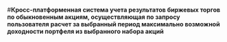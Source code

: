 #**Кросс-платформенная система учета результатов биржевых торгов по обыкновенным акциям, осуществляющая по запросу пользователя расчет за выбранный период максимально возможной доходности портфеля из выбранного набора акций**

